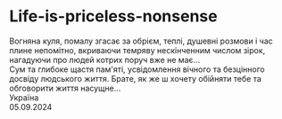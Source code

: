 # Life-is-priceless-nonsense
Вогняна куля, помалу згасає за обрієм, теплі, душевні розмови і час плине непомітно, 
вкриваючи темряву нескінченним числом зірок, 
нагадуючи про людей котрих поруч вже не має...                                                                                                                                                                                                                          
Сум та глибоке щастя пам'яті, усвідомлення вічного та безцінного досвіду людського життя. 
Брате, як же ш хочету обійняти тебе та обговорити життя насущне...             
                                                                                                 Україна  
                                                                                                05.09.2024
